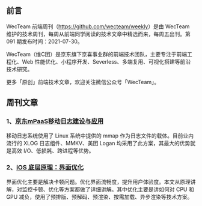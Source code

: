 ## 前言

WecTeam 前端周刊（<https://github.com/wecteam/weekly>）是由 WecTeam 维护的技术周刊，每周从前端同学阅读的技术文章中精选而来，每周五出刊。第 091 期发布时间：2021-07-30。

WecTeam（维C团）是京东旗下京喜事业群的前端技术团队，主要专注于前端工程化、Web 性能优化、小程序开发、Severless、多端复用、可视化搭建等前沿技术研究。

更多「原创」前端技术文章，欢迎关注微信公众号「WecTeam」。

## 周刊文章

### 1、[京东mPaaS移动日志建设与应用](https://mp.weixin.qq.com/s/CGM1tALyn_TeaFa3iEeeWQ)

移动日志系统使用了 Linux 系统中提供的 mmap 作为日志文件的载体。目前业内流行的 XLOG 日志组件、MMKV、美团 Logan 均采用了此方案，其最大的优势就是高效 I/O、低损耗、跨进程等优势。

### 2、[iOS 底层原理：界面优化](https://mp.weixin.qq.com/s/Jy3QCqC_9XPUGKJ-4A2QzQ)

界面优化主要是解决卡顿问题。优化界面流畅度，提升用户体验度。本文从原理讲解，对监控卡顿、优化等方案都做了详细讲解。其中优化主要是讲如何对 CPU 和 GPU 减负，使用了预排版、预解码、预渲染、按需加载、异步渲染等技术方案。
